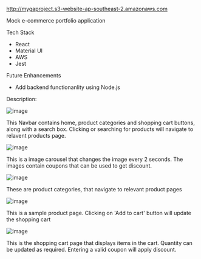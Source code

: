 http://mygaproject.s3-website-ap-southeast-2.amazonaws.com

Mock e-commerce portfolio application

Tech Stack
- React 
- Material UI
- AWS
- Jest

Future Enhancements
- Add backend functionanlity using Node.js

Description:

![image](https://user-images.githubusercontent.com/22206367/194721570-010c26c6-10ad-4d07-a25d-4d5014a0171c.png)

This Navbar contains home, product categories and shopping cart buttons, along with a search box. Clicking or searching for products will navigate to relavent products page.

![image](https://user-images.githubusercontent.com/22206367/194721596-2ebe56d7-3c29-436b-9871-f5482e8a57e2.png)

This is a image carousel that changes the image every 2 seconds. The images contain coupons that can be used to get discount.

![image](https://user-images.githubusercontent.com/22206367/194721078-b416ac2d-eac7-4fb9-b5d2-14024c4376cd.png)

These are product categories, that navigate to relevant product pages

![image](https://user-images.githubusercontent.com/22206367/194721128-ba7cc99a-ddb0-4039-ac47-ae52d1b25bfc.png)

This is a sample product page. Clicking on 'Add to cart' button will update the shopping cart

![image](https://user-images.githubusercontent.com/22206367/194721179-2f914aed-003b-4d45-ad17-6b9752f469c8.png)

This is the shopping cart page that displays items in the cart. Quantity can be updated as required. Entering a valid coupon will apply discount.

